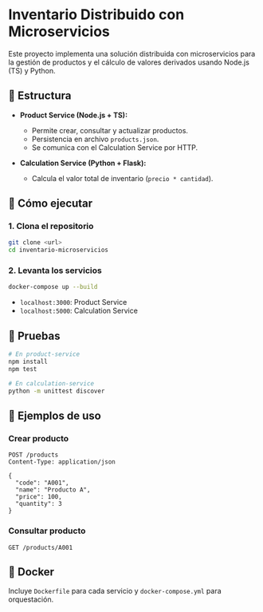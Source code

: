 
# Inventario Distribuido con Microservicios

Este proyecto implementa una solución distribuida con microservicios para la gestión de productos y el cálculo de valores derivados usando Node.js (TS) y Python.

## 🧱 Estructura

- **Product Service (Node.js + TS):**
  - Permite crear, consultar y actualizar productos.
  - Persistencia en archivo `products.json`.
  - Se comunica con el Calculation Service por HTTP.

- **Calculation Service (Python + Flask):**
  - Calcula el valor total de inventario (`precio * cantidad`).

## 🚀 Cómo ejecutar

### 1. Clona el repositorio

```bash
git clone <url>
cd inventario-microservicios
```

### 2. Levanta los servicios

```bash
docker-compose up --build
```

- `localhost:3000`: Product Service
- `localhost:5000`: Calculation Service

## 🧪 Pruebas

```bash
# En product-service
npm install
npm test

# En calculation-service
python -m unittest discover
```

## 🔁 Ejemplos de uso

### Crear producto

```http
POST /products
Content-Type: application/json

{
  "code": "A001",
  "name": "Producto A",
  "price": 100,
  "quantity": 3
}
```

### Consultar producto

```http
GET /products/A001
```

## 🐳 Docker

Incluye `Dockerfile` para cada servicio y `docker-compose.yml` para orquestación.
